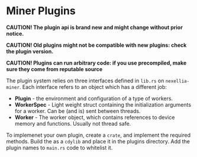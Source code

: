 # Miner Plugins

**CAUTION! The plugin api is brand new and might change without prior notice.** 

**CAUTION! Old plugins might not be compatible with new plugins: check the plugin version.** 

**CAUTION! Plugins can run arbitrary code: if you use precompiled, make sure they come from 
reputable source**

The plugin system relies on three interfaces defined in `lib.rs` on `nexellia-miner`. 
Each interface refers to an object which has a different job:
  * **Plugin** - the environment and configuration of a type of workers.
  * **WorkerSpec** - Light weight struct containing the initialization arguments for a worker.
  Can be (and is) sent between threads.
  * **Worker** - The worker object, which contains references to device memory and functions. Usually not thread safe.

To implemenet your own plugin, create a `crate`, and implement the required methods. Build the as a `cdylib`
and place it in the plugins directory. Add the plugin names to `main.rs` code to whitelist it.